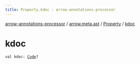 ```yaml
---
title: Property.kdoc - arrow-annotations-processor
---
```


[arrow-annotations-processor](../../index.html) / [arrow.meta.ast](../index.html) / [Property](index.html) / [kdoc](./kdoc.html)

# kdoc

`val kdoc: `[`Code`](../-code/index.html)`?`
